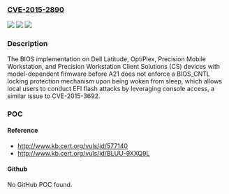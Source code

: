### [CVE-2015-2890](https://cve.mitre.org/cgi-bin/cvename.cgi?name=CVE-2015-2890)
![](https://img.shields.io/static/v1?label=Product&message=n%2Fa&color=blue)
![](https://img.shields.io/static/v1?label=Version&message=n%2Fa&color=blue)
![](https://img.shields.io/static/v1?label=Vulnerability&message=n%2Fa&color=brighgreen)

### Description

The BIOS implementation on Dell Latitude, OptiPlex, Precision Mobile Workstation, and Precision Workstation Client Solutions (CS) devices with model-dependent firmware before A21 does not enforce a BIOS_CNTL locking protection mechanism upon being woken from sleep, which allows local users to conduct EFI flash attacks by leveraging console access, a similar issue to CVE-2015-3692.

### POC

#### Reference
- http://www.kb.cert.org/vuls/id/577140
- http://www.kb.cert.org/vuls/id/BLUU-9XXQ9L

#### Github
No GitHub POC found.

